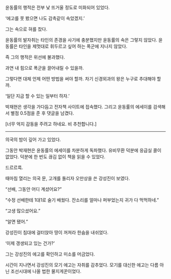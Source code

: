 윤동률의 행적은 전부 낯 뜨거울 정도로 미화되어 있었다.

‘에고를 못 봤으면 나도 감촉같이 속았겠지.’

그는 속으로 혀를 찼다.

윤동률의 발자취는 타인의 존경을 사기에 충분했지만 윤동률의 속은 그렇지 않았다. 윤동률은 타인을 제멋대로 휘두르고 싶어 하는 폭군에 지나지 않았다.

즉 그의 행적은 위선에 불과했다.

과연 내 힘으로 폭군을 끌어내릴 수 있을까.

그렇다면 대체 언제 어떤 방법을 써야 할까. 차기 신경외과의 왕은 누구로 추대해야 할까.

‘일단 지금 할 수 있는 일부터 하자.’

박재현은 생각을 가다듬고 전자책 사이트에 접속했다. 그리고 윤동률의 에세이를 검색해서 별점 0.5점을 준 후 댓글을 남겼다.

[너무 억지 감동을 주려고 하네요. 비 추천합니다.]

* * *

의국의 밤이 깊어 가고 있었다.

그동안 박재현은 윤동률의 에세이를 차분하게 독파했다. 유비무환 덕분에 응급실 콜이 없었다. 덕분에 한 번도 끊김 없이 책을 읽을 수 있었다.

드르르륵.

때마침 열리는 의국 문, 고개를 돌리자 오만상을 쓴 강성진이 보였다.

“선배, 그동안 어디 계셨어요?”

“수정 선배한테 1대1로 술기 배웠다. 잔소리를 얼마나 퍼부었는지 귀가 다 먹먹하네.”

“고생 많으셨어요.”

“알면 됐어.”

강성진이 침대에 걸터앉아 땅이 꺼져라 한숨을 내쉬었다.

‘이제 갱생되고 있는 건가?’

그는 강성진의 에고를 확인하고 미소를 머금었다.

시간이 지나면서 강성진의 모기 에고는 자취를 감추었다. 모기를 대신한 에고는 다름 아닌 조선시대에 나올 법한 물지게꾼이었다.